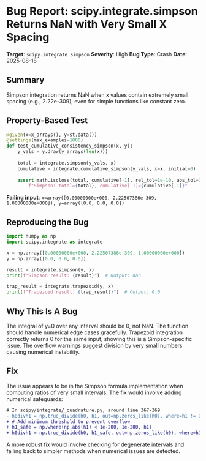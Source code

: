 # Bug Report: scipy.integrate.simpson Returns NaN with Very Small X Spacing

**Target**: `scipy.integrate.simpson`
**Severity**: High
**Bug Type**: Crash
**Date**: 2025-08-18

## Summary

Simpson integration returns NaN when x values contain extremely small spacing (e.g., 2.22e-309), even for simple functions like constant zero.

## Property-Based Test

```python
@given(x=x_arrays(), y=st.data())
@settings(max_examples=1000)
def test_cumulative_consistency_simpson(x, y):
    y_vals = y.draw(y_arrays(len(x)))
    
    total = integrate.simpson(y_vals, x)
    cumulative = integrate.cumulative_simpson(y_vals, x=x, initial=0)
    
    assert math.isclose(total, cumulative[-1], rel_tol=1e-10, abs_tol=1e-10), \
        f"Simpson: total={total}, cumulative[-1]={cumulative[-1]}"
```

**Failing input**: `x=array([0.00000000e+000, 2.22507386e-309, 1.00000000e+000]), y=array([0.0, 0.0, 0.0])`

## Reproducing the Bug

```python
import numpy as np
import scipy.integrate as integrate

x = np.array([0.00000000e+000, 2.22507386e-309, 1.00000000e+000])
y = np.array([0.0, 0.0, 0.0])

result = integrate.simpson(y, x)
print(f"Simpson result: {result}")  # Output: nan

trap_result = integrate.trapezoid(y, x)
print(f"Trapezoid result: {trap_result}")  # Output: 0.0
```

## Why This Is A Bug

The integral of y=0 over any interval should be 0, not NaN. The function should handle numerical edge cases gracefully. Trapezoid integration correctly returns 0 for the same input, showing this is a Simpson-specific issue. The overflow warnings suggest division by very small numbers causing numerical instability.

## Fix

The issue appears to be in the Simpson formula implementation when computing ratios of very small intervals. The fix would involve adding numerical safeguards:

```diff
# In scipy/integrate/_quadrature.py, around line 367-369
- h0divh1 = np.true_divide(h0, h1, out=np.zeros_like(h0), where=h1 != 0)
+ # Add minimum threshold to prevent overflow
+ h1_safe = np.where(np.abs(h1) < 1e-200, 1e-200, h1)
+ h0divh1 = np.true_divide(h0, h1_safe, out=np.zeros_like(h0), where=h1_safe != 0)
```

A more robust fix would involve checking for degenerate intervals and falling back to simpler methods when numerical issues are detected.